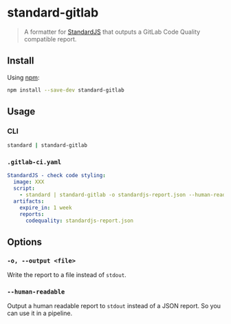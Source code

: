 # standard-gitlab

> A formatter for [StandardJS](https://standardjs.com) that outputs a GitLab Code Quality compatible report.

## Install

Using [npm](https://www.npmjs.com/get-npm):

```bash
npm install --save-dev standard-gitlab
```

## Usage

### CLI

```bash
standard | standard-gitlab
```

### `.gitlab-ci.yaml`

```yaml
StandardJS - check code styling:
  image: XXX
  script:
    - standard | standard-gitlab -o standardjs-report.json --human-readable
  artifacts:
    expire_in: 1 week
    reports:
      codequality: standardjs-report.json
```

## Options

### `-o, --output <file>`

Write the report to a file instead of `stdout`.

### `--human-readable`

Output a human readable report to `stdout` instead of a JSON report. So you can use it in a pipeline.
